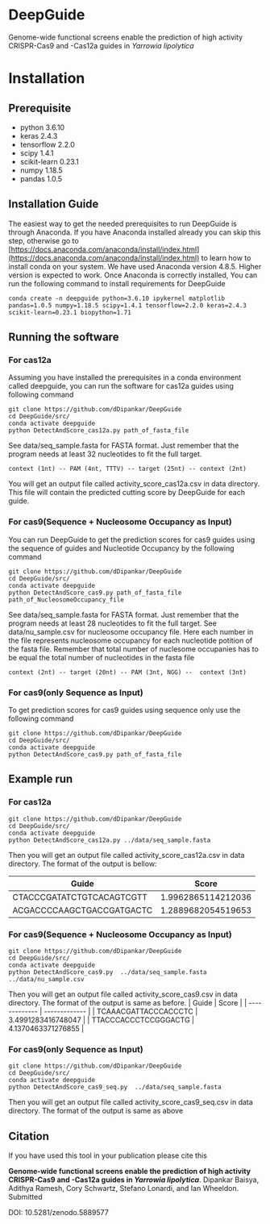 # DeepGuide
Genome-wide functional screens enable the prediction of high activity CRISPR-Cas9 and -Cas12a guides in _Yarrowia lipolytica_
# Installation
## Prerequisite
- python 3.6.10
- keras 2.4.3
- tensorflow 2.2.0
- scipy 1.4.1
- scikit-learn 0.23.1
- numpy 1.18.5
- pandas 1.0.5
## Installation Guide
The easiest way to get the needed prerequisites to run DeepGuide is through Anaconda. If you have Anaconda installed already you can skip this step, otherwise go to [https://docs.anaconda.com/anaconda/install/index.html](https://docs.anaconda.com/anaconda/install/index.html) to learn how to install conda on your system. We have used Anaconda version 4.8.5. Higher version is expected to work. Once Anaconda is correctly installed, You can run the following command to install requirements for DeepGuide

```
conda create -n deepguide python=3.6.10 ipykernel matplotlib pandas=1.0.5 numpy=1.18.5 scipy=1.4.1 tensorflow=2.2.0 keras=2.4.3 scikit-learn=0.23.1 biopython=1.71
```

## Running the software
### For cas12a
Assuming you have installed the prerequisites in a conda environment called deepguide, you can run the software for cas12a guides using following command

```
git clone https://github.com/dDipankar/DeepGuide
cd DeepGuide/src/
conda activate deepguide
python DetectAndScore_cas12a.py path_of_fasta_file
```
See data/seq_sample.fasta for FASTA format. Just remember that the program needs at least 32 nucleotides to fit the full target.

```
context (1nt) -- PAM (4nt, TTTV) -- target (25nt) -- context (2nt)
```

You will get an output file called activity_score_cas12a.csv in data directory. This file will contain the predicted cutting score by DeepGuide for each guide.

### For cas9(Sequence + Nucleosome Occupancy as Input)
You can run DeepGuide to get the prediction scores for cas9 guides using the sequence of guides and Nucleotide Occupancy by the following command

```
git clone https://github.com/dDipankar/DeepGuide
cd DeepGuide/src/
conda activate deepguide
python DetectAndScore_cas9.py path_of_fasta_file path_of_NucleosomeOccupancy_file
```
See data/seq_sample.fasta for FASTA format. Just remember that the program needs at least 28 nucleotides to fit the full target. 
See data/nu_sample.csv for nucleosome occupancy file. Here each number in the file represents nucleosome occupancy for each nucleotide potition of the fasta file.
Remember that total number of nuclesome occupanies has to be equal the total number of nucleotides in the fasta file


```
context (2nt) -- target (20nt) -- PAM (3nt, NGG) --  context (3nt)
```


### For cas9(only Sequence as Input)
To get prediction scores for cas9 guides using sequence only use the following command

```
git clone https://github.com/dDipankar/DeepGuide
cd DeepGuide/src/
conda activate deepguide
python DetectAndScore_cas9.py path_of_fasta_file
```
## Example run
### For cas12a
```
git clone https://github.com/dDipankar/DeepGuide
cd DeepGuide/src/
conda activate deepguide
python DetectAndScore_cas12a.py ../data/seq_sample.fasta
```
Then you will get an output file called activity_score_cas12a.csv in data directory. The format of the output is bellow:

| Guide  | Score |
| ------------- | ------------- |
| CTACCCGATATCTGTCACAGTCGTT  | 1.9962865114212036  |
| ACGACCCCAAGCTGACCGATGACTC  | 1.2889682054519653  |

### For cas9(Sequence + Nucleosome Occupancy as Input)

```
git clone https://github.com/dDipankar/DeepGuide
cd DeepGuide/src/
conda activate deepguide
python DetectAndScore_cas9.py  ../data/seq_sample.fasta  ../data/nu_sample.csv
```
Then you will get an output file called activity_score_cas9.csv in data directory. The format of the output is same as before.
| Guide  | Score |
| ------------- | ------------- |
| TCAAACGATTACCCACCCTC  | 3.4991283416748047  |
| TTACCCACCCTCCGGGACTG  | 4.1370463371276855  |

### For cas9(only Sequence as Input)
```
git clone https://github.com/dDipankar/DeepGuide
cd DeepGuide/src/
conda activate deepguide
python DetectAndScore_cas9_seq.py  ../data/seq_sample.fasta
```
Then you will get an output file called activity_score_cas9_seq.csv in data directory. The format of the output is same as above
## Citation
If you have used this tool in your publication please cite this

**Genome-wide functional screens enable the prediction of high activity CRISPR-Cas9 and -Cas12a guides in *Yarrowia lipolytica***. Dipankar Baisya, Adithya Ramesh, Cory Schwartz, Stefano Lonardi, and Ian Wheeldon. Submitted

DOI: 10.5281/zenodo.5889577
